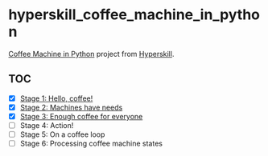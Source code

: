 # hyperskill_coffee_machine_in_python

[Coffee Machine in Python][1] project from [Hyperskill][2].

## TOC

- [x] [Stage 1: Hello, coffee!](src/stage_1/project.py)
- [x] [Stage 2: Machines have needs](src/stage_2/project.py)
- [x] [Stage 3: Enough coffee for everyone](src/stage_2/project.py)
- [ ] Stage 4: Action!
- [ ] Stage 5: On a coffee loop
- [ ] Stage 6: Processing coffee machine states

[1]: https://hyperskill.org/projects/68
[2]: https://hyperskill.org/